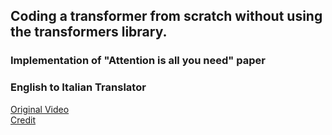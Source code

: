 ## Coding a transformer from scratch without using the transformers library.
### Implementation of "Attention is all you need" paper
### English to Italian Translator
[Original Video](https://www.youtube.com/watch?v=ISNdQcPhsts&t=177s)<br>
[Credit](https://www.youtube.com/@umarjamilai/videos)
